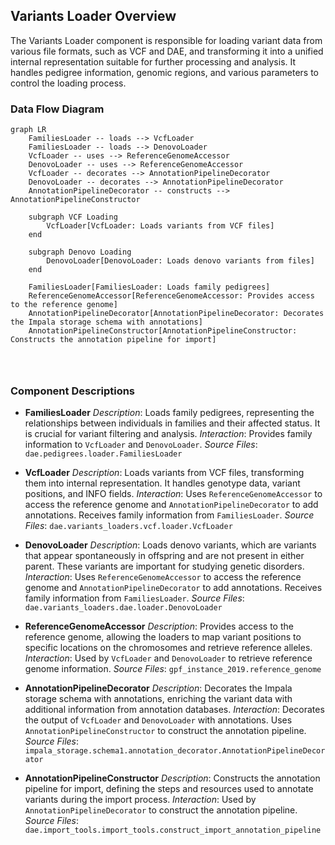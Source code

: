 ## Variants Loader Overview

The Variants Loader component is responsible for loading variant data from various file formats, such as VCF and DAE, and transforming it into a unified internal representation suitable for further processing and analysis. It handles pedigree information, genomic regions, and various parameters to control the loading process.

### Data Flow Diagram

```mermaid
graph LR
    FamiliesLoader -- loads --> VcfLoader
    FamiliesLoader -- loads --> DenovoLoader
    VcfLoader -- uses --> ReferenceGenomeAccessor
    DenovoLoader -- uses --> ReferenceGenomeAccessor
    VcfLoader -- decorates --> AnnotationPipelineDecorator
    DenovoLoader -- decorates --> AnnotationPipelineDecorator
    AnnotationPipelineDecorator -- constructs --> AnnotationPipelineConstructor

    subgraph VCF Loading
        VcfLoader[VcfLoader: Loads variants from VCF files] 
    end

    subgraph Denovo Loading
        DenovoLoader[DenovoLoader: Loads denovo variants from files] 
    end

    FamiliesLoader[FamiliesLoader: Loads family pedigrees] 
    ReferenceGenomeAccessor[ReferenceGenomeAccessor: Provides access to the reference genome] 
    AnnotationPipelineDecorator[AnnotationPipelineDecorator: Decorates the Impala storage schema with annotations] 
    AnnotationPipelineConstructor[AnnotationPipelineConstructor: Constructs the annotation pipeline for import] 




```

### Component Descriptions

*   **FamiliesLoader**
    *Description*: Loads family pedigrees, representing the relationships between individuals in families and their affected status. It is crucial for variant filtering and analysis.
    *Interaction*: Provides family information to `VcfLoader` and `DenovoLoader`.
    *Source Files*: `dae.pedigrees.loader.FamiliesLoader`

*   **VcfLoader**
    *Description*: Loads variants from VCF files, transforming them into internal representation. It handles genotype data, variant positions, and INFO fields.
    *Interaction*: Uses `ReferenceGenomeAccessor` to access the reference genome and `AnnotationPipelineDecorator` to add annotations. Receives family information from `FamiliesLoader`.
    *Source Files*: `dae.variants_loaders.vcf.loader.VcfLoader`

*   **DenovoLoader**
    *Description*: Loads denovo variants, which are variants that appear spontaneously in offspring and are not present in either parent. These variants are important for studying genetic disorders.
    *Interaction*: Uses `ReferenceGenomeAccessor` to access the reference genome and `AnnotationPipelineDecorator` to add annotations. Receives family information from `FamiliesLoader`.
    *Source Files*: `dae.variants_loaders.dae.loader.DenovoLoader`

*   **ReferenceGenomeAccessor**
    *Description*: Provides access to the reference genome, allowing the loaders to map variant positions to specific locations on the chromosomes and retrieve reference alleles.
    *Interaction*: Used by `VcfLoader` and `DenovoLoader` to retrieve reference genome information.
    *Source Files*: `gpf_instance_2019.reference_genome`

*   **AnnotationPipelineDecorator**
    *Description*: Decorates the Impala storage schema with annotations, enriching the variant data with additional information from annotation databases.
    *Interaction*: Decorates the output of `VcfLoader` and `DenovoLoader` with annotations. Uses `AnnotationPipelineConstructor` to construct the annotation pipeline.
    *Source Files*: `impala_storage.schema1.annotation_decorator.AnnotationPipelineDecorator`

*   **AnnotationPipelineConstructor**
    *Description*: Constructs the annotation pipeline for import, defining the steps and resources used to annotate variants during the import process.
    *Interaction*: Used by `AnnotationPipelineDecorator` to construct the annotation pipeline.
    *Source Files*: `dae.import_tools.import_tools.construct_import_annotation_pipeline`